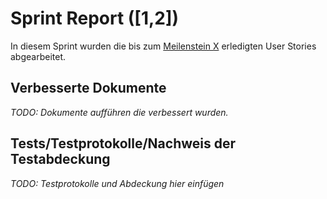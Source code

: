 # Sprint Report ([1,2])

In diesem Sprint wurden die bis zum [Meilenstein X](meilenstein-url) erledigten User Stories abgearbeitet.

## Verbesserte Dokumente

*TODO: Dokumente aufführen die verbessert wurden.*

## Tests/Testprotokolle/Nachweis der Testabdeckung

*TODO: Testprotokolle und Abdeckung hier einfügen*